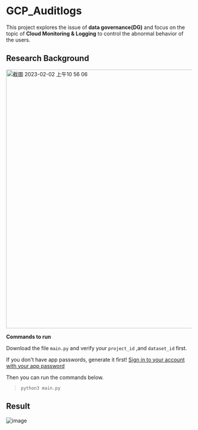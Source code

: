 # GCP_Auditlogs

This project explores the issue of **data governance(DG)** and focus on the topic of **Cloud Monitoring & Logging** to control the abnormal behavior of the users.


## Research Background

<img width="700" alt="截圖 2023-02-02 上午10 56 06" src="https://user-images.githubusercontent.com/92499570/216220121-d3cec028-e94e-4780-b30e-e49c4938f20e.png">

**Commands to run**  

Download the file `main.py` and verify your `project_id` ,and `dataset_id` first.

If you don't have app passwords, generate it first! [Sign in to your account with your app password ](https://support-google-com.translate.goog/accounts/answer/185833?hl=zh-Hant&_x_tr_sl=zh-TW&_x_tr_tl=en&_x_tr_hl=en&_x_tr_pto=sc )

Then you can run the commands below.  

>`python3 main.py`  


## Result
![image](https://user-images.githubusercontent.com/92499570/216216865-13932fd0-284a-4c4d-9a24-901419a5f840.png)
